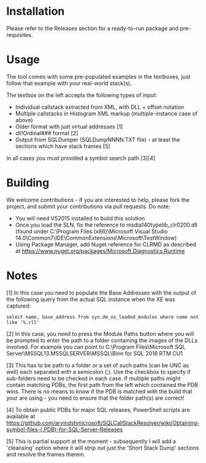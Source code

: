 # Installation
Please refer to the Releases section for a ready-to-run package and pre-requisites.

# Usage
The tool comes with some pre-populated examples in the textboxes, just follow that example with your real-world stack(s).

The textbox on the left accepts the following types of input:

* Individual callstack extracted from XML, with DLL + offset notation
* Multiple callstacks in Histogram XML markup (multiple-instance case of above)
* Older format with just virtual addresses [1]
* dll!Ordinal### format [2]
* Output from SQLDumper (SQLDumpNNNN.TXT file) - at least the sections which have stack frames [5]

In all cases you must provided a symbol search path [3][4]

# Building
We welcome contributions - if you are interested to help, please fork the project, and submit your contributions via pull requests. Do note:

* You will need VS2015 installed to build this solution
* Once you load the SLN, fix the reference to msdia140typelib_clr0200.dll (found under C:\Program Files (x86)\Microsoft Visual Studio 14.0\Common7\IDE\CommonExtensions\Microsoft\TestWindow)
* Using Package Manager, add Nuget reference for CLRMD as described at https://www.nuget.org/packages/Microsoft.Diagnostics.Runtime

# Notes

[1] In this case you need to populate the Base Addresses with the output of the following query from the actual SQL instance when the XE was captured:

	select name, base_address from sys.dm_os_loaded_modules where name not like '%.rll'

[2] In this case, you need to press the Module Paths button where you will be prompted to enter the path to a folder containing the images of the DLLs involved. For example you can point to C:\Program Files\Microsoft SQL Server\MSSQL13.MSSQLSERVER\MSSQL\Binn for SQL 2016 RTM CU1

[3] This has to be path to a folder or a set of such paths (can be UNC as well) each separated with a semicolon (;). Use the checkbox to specify if sub-folders need to be checked in each case. If multiple paths might contain matching PDBs, the first path from the left which contained the PDB wins. There is no means to know if the PDB is matched with the build that your are using - you need to ensure that the folder path(s) are correct! 

[4] To obtain public PDBs for major SQL releases, PowerShell scripts are available at https://github.com/arvindshmicrosoft/SQLCallStackResolver/wiki/Obtaining-symbol-files-(.PDB)-for-SQL-Server-Releases

[5] This is partial support at the moment - subsequently I will add a 'cleansing' option where it will strip out just the 'Short Stack Dump' sections and resolve the frames therein.
